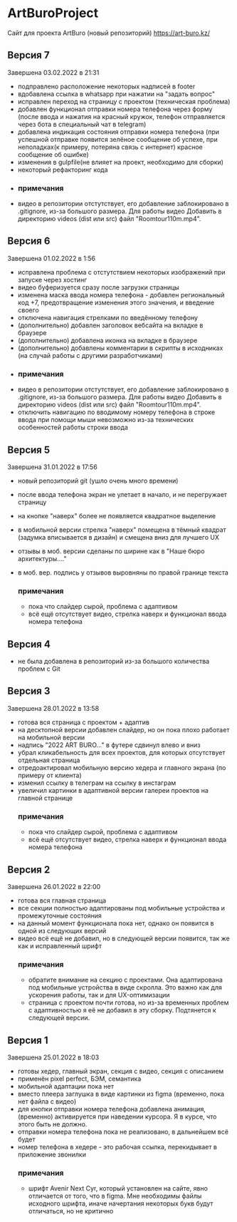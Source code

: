 # ArtBuroProject
Сайт для проекта ArtBuro (новый репозиторий)
https://art-buro.kz/
## Версия 7
Завершена 03.02.2022 в 21:31
- подправлено расположение некоторых надписей в footer
- вдобавлена ссылка в whatsapp при нажатии на "задать вопрос"
- исправлен переход на страницу с проектом (техническая проблема)
- добавлен функционал отправки номера телефона через форму (после ввода и нажатия на красный кружок, телефон отправляется через бота в специальный чат в telegram)
- добавлена индикация состояния отправки номера телефона (при успешной отправке появится зелёное сообщение об успехе, при неполадках(к примеру, потеряна связь с интернет) красное сообщение об ошибке)
- изменения в gulpfile(не влияет на проект, необходимо для сборки)
- некоторый рефакторинг кода
-   ### примечания
  - видео в репозитории отстутствует, его добавление заблокировано в .gitignore, из-за большого размера. Для работы видео Добавить в директорию videos (dist или src) файл           "Roomtour110m.mp4".
## Версия 6
Завершена 01.02.2022 в 1:56
- исправлена проблема с отстутствием некоторых изображений при запуске через хостинг
- видео буферизуется сразу после загрузки страницы
- изменена маска ввода номера телефона - добавлен региональный код +7, предотвращение изменения этого значения, и введение своего
- отключена навигация стрелками по введённому телефону
- (дополнительно) добавлен заголовок вебсайта на вкладке в браузере
- (дополнительно) добавлена иконка на вкладке в браузере
- (дополнительно) добавлены комментарии в скрипты в исходниках (на случай работы с другими разработчиками)
-   ### примечания
  - видео в репозитории отстутствует, его добавление заблокировано в .gitignore, из-за большого размера. Для работы видео Добавить в директорию videos (dist или src) файл           "Roomtour110m.mp4".
  - отключить навигацию по вводимому номеру телефона в строке ввода при помощи мыши невозможно из-за технических особенностей работы строки ввода

## Версия 5
Завершена 31.01.2022 в 17:56
- новый репозиторий git (ушло очень много времени)
- после ввода телефона экран не улетает в начало, и не перегружает страницу
- на кнопке "наверх" более не появляется квадратное выделение
- в мобильной версии стрелка "наверх" помещена в тёмный квадрат (задумка вписывается в дизайн) и смещена вниз для лучшего UX
- отзывы в моб. версии сделаны по ширине как в "Наше бюро архитектуры...."
- в моб. вер. подпись у отзывов выровняны по правой границе текста

  ### примечания
  - пока что слайдер сырой, проблема с адаптивом
  - всё ещё отсутствует видео, стрелка наверх и функционал ввода номера телефона
## Версия 4
- не была добавлена в репозиторий из-за большого количества проблем с Git
## Версия 3
Завершена 28.01.2022 в 13:58
- готова вся страница c проектом + адаптив
- на десктопной версии добавлен слайдер, но он пока плохо работает на мобильной версии
- надпись "2022 ART BURO..." в футере сдвинул влево и вниз
- убрал кликабельность для всех проектов, для которых отсутствует отдельная страница
- отредоактировал мобильную версию хедера и главного экрана (по примеру от клиента)
- изменил ссылку в телеграм на ссылку в инстаграм
- увеличил картинки в адаптивной версии галереи проектов на главной странице
  ### примечания
  - пока что слайдер сырой, проблема с адаптивом
  - всё ещё отсутствует видео, стрелка наверх и функционал ввода номера телефона
## Версия 2
Завершена 26.01.2022 в 22:00
- готова вся главная страница
- все секции полностью адаптированы под мобильные устройства и промежуточные состояния
- на данный момент функционала пока нет, однако он появится в одной из следующих версий
- видео всё ещё не добавил, но в следующей версии появится, так же как и исправленный шрифт
  ### примечания
  - обратите внимание на секцию с проектами. Она адаптирована под мобильные устройства в виде скролла. Это важно как для ускорения работы, так и для UX-оптимизации
  - страница с проектом почти готова, но из-за временных проблем с адаптивностью я её не добавил в эту сборку. Подтянется к следующей версии.

## Версия 1
Завершена 25.01.2022 в 18:03
- готовы хедер, главный экран, секция с видео, секция с описанием
- применён pixel perfect, БЭМ, семантика
- мобильной адаптации пока нет
- вместо плеера заглушка в виде картинки из figma (временно, пока нет файла с видео)
- для кнопки отправки номера телефона добавлена анимация, (временно) активируется при наведении курсора. Я в курсе, что этого быть не должно.
- отправки номера телефона пока не реализовано, в дальнейшем всё будет
- номер телефона в хедере - это рабочая ссылка, перекидывает в приложение звонилки
  ### примечания
  - шрифт Avenir Next Cyr, который установлен на сайте, явно отличается от того, что в figmа. Мне необходимы файлы исходного шрифта, иначе начертания некоторых букв будут
    отличаться, но не критично
